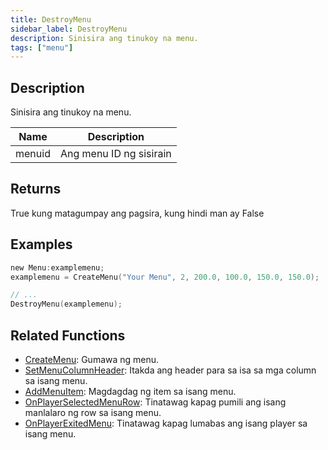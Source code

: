 ```yaml
---
title: DestroyMenu
sidebar_label: DestroyMenu
description: Sinisira ang tinukoy na menu.
tags: ["menu"]
---
```


## Description

Sinisira ang tinukoy na menu.

| Name   | Description            |
| ------ | ---------------------- |
| menuid | Ang menu ID ng sisirain|

## Returns

True kung matagumpay ang pagsira, kung hindi man ay False

## Examples

```c
new Menu:examplemenu;
examplemenu = CreateMenu("Your Menu", 2, 200.0, 100.0, 150.0, 150.0);

// ...
DestroyMenu(examplemenu);
```

## Related Functions

- [CreateMenu](CreateMenu): Gumawa ng menu.
- [SetMenuColumnHeader](SetMenuColumnHeader): Itakda ang header para sa isa sa mga column sa isang menu.
- [AddMenuItem](AddMenuItem): Magdagdag ng item sa isang menu.
- [OnPlayerSelectedMenuRow](../callbacks/OnPlayerSelectedMenuRow): Tinatawag kapag pumili ang isang manlalaro ng row sa isang menu.
- [OnPlayerExitedMenu](../callbacks/OnPlayerExitedMenu): Tinatawag kapag lumabas ang isang player sa isang menu.
